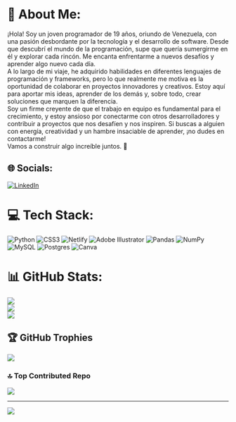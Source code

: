 # 💫 About Me:
¡Hola! Soy un joven programador de 19 años, oriundo de Venezuela, con una pasión desbordante por la tecnología y el desarrollo de software. Desde que descubrí el mundo de la programación, supe que quería sumergirme en él y explorar cada rincón. Me encanta enfrentarme a nuevos desafíos y aprender algo nuevo cada día.<br>A lo largo de mi viaje, he adquirido habilidades en diferentes lenguajes de programación y frameworks, pero lo que realmente me motiva es la oportunidad de colaborar en proyectos innovadores y creativos. Estoy aquí para aportar mis ideas, aprender de los demás y, sobre todo, crear soluciones que marquen la diferencia.<br>Soy un firme creyente de que el trabajo en equipo es fundamental para el crecimiento, y estoy ansioso por conectarme con otros desarrolladores y contribuir a proyectos que nos desafíen y nos inspiren. Si buscas a alguien con energía, creatividad y un hambre insaciable de aprender, ¡no dudes en contactarme!<br>Vamos a construir algo increíble juntos. 🚀


## 🌐 Socials:
[![LinkedIn](https://img.shields.io/badge/LinkedIn-%230077B5.svg?logo=linkedin&logoColor=white)](https://linkedin.com/in/https://www.linkedin.com/in/juan-baute-0775932b2/) 

# 💻 Tech Stack:
![Python](https://img.shields.io/badge/python-3670A0?style=for-the-badge&logo=python&logoColor=ffdd54) ![CSS3](https://img.shields.io/badge/css3-%231572B6.svg?style=for-the-badge&logo=css3&logoColor=white) ![Netlify](https://img.shields.io/badge/netlify-%23000000.svg?style=for-the-badge&logo=netlify&logoColor=#00C7B7) ![Adobe Illustrator](https://img.shields.io/badge/adobe%20illustrator-%23FF9A00.svg?style=for-the-badge&logo=adobe%20illustrator&logoColor=white) ![Pandas](https://img.shields.io/badge/pandas-%23150458.svg?style=for-the-badge&logo=pandas&logoColor=white) ![NumPy](https://img.shields.io/badge/numpy-%23013243.svg?style=for-the-badge&logo=numpy&logoColor=white) ![MySQL](https://img.shields.io/badge/mysql-4479A1.svg?style=for-the-badge&logo=mysql&logoColor=white) ![Postgres](https://img.shields.io/badge/postgres-%23316192.svg?style=for-the-badge&logo=postgresql&logoColor=white) ![Canva](https://img.shields.io/badge/Canva-%2300C4CC.svg?style=for-the-badge&logo=Canva&logoColor=white)
# 📊 GitHub Stats:
![](https://github-readme-stats.vercel.app/api?username=JuanBaute04&theme=ocean_dark&hide_border=false&include_all_commits=false&count_private=false)<br/>
![](https://github-readme-streak-stats.herokuapp.com/?user=JuanBaute04&theme=ocean_dark&hide_border=false)<br/>
![](https://github-readme-stats.vercel.app/api/top-langs/?username=JuanBaute04&theme=ocean_dark&hide_border=false&include_all_commits=false&count_private=false&layout=compact)

## 🏆 GitHub Trophies
![](https://github-profile-trophy.vercel.app/?username=JuanBaute04&theme=dracula&no-frame=false&no-bg=true&margin-w=4)

### 🔝 Top Contributed Repo
![](https://github-contributor-stats.vercel.app/api?username=JuanBaute04&limit=5&theme=default_repocard&combine_all_yearly_contributions=true)

---
[![](https://visitcount.itsvg.in/api?id=JuanBaute04&icon=2&color=10)](https://visitcount.itsvg.in)

<!-- Proudly created with GPRM ( https://gprm.itsvg.in ) -->

